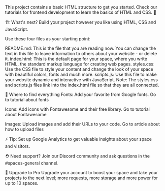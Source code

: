 This project contains a basic HTML structure to get you started. Check our tutorials for frontend development to learn the basics of HTML and CSS. 🦄

🏗 What's next?
Build your project however you like using HTML, CSS and JavaScript.

Use these four files as your starting point:

README.md: This is the file that you are reading now. You can change the text in this file to leave information to others about your website - or delete it.
index.html: This is the default page for your space, where you write HTML, the standard markup language for creating web pages.
styles.css: Use the CSS file to style your content and change the look of your space with beautiful colors, fonts and much more.
scripts.js: Use this file to make your website dynamic and interactive with JavaScript.
Note: The styles.css and scripts.js files link into the index.html file so that they are all connected.

🎨 Where to find everything
Fonts: Add your favorite from Google fonts.
Go to tutorial about fonts

Icons: Add icons with Fontawesome and their free library.
Go to tutorial about Fontawesome

Images: Upload images and add their URLs to your code.
Go to article about how to upload files

⚡️ Tip: Set up Google Analytics to get valuable insights about your space and visitors.

⛑ Need support?
Join our Discord community and ask questions in the #spaces-general channel.

🚀 Upgrade to Pro
Upgrade your account to boost your space and take your projects to the next level; more requests, more storage and more power for up to 10 spaces.